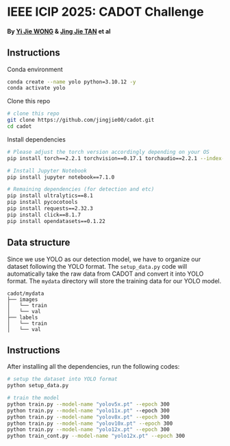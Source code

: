 # IEEE ICIP 2025: CADOT Challenge

#### By [Yi Jie WONG](https://yjwong1999.github.io/) & [Jing Jie TAN](https://jingjietan.com/) et al

## Instructions
Conda environment
```bash
conda create --name yolo python=3.10.12 -y
conda activate yolo
```

Clone this repo
```bash
# clone this repo
git clone https://github.com/jingjie00/cadot.git
cd cadot
```

Install dependencies
```bash
# Please adjust the torch version accordingly depending on your OS
pip install torch==2.2.1 torchvision==0.17.1 torchaudio==2.2.1 --index-url https://download.pytorch.org/whl/cu121

# Install Jupyter Notebook
pip install jupyter notebook==7.1.0

# Remaining dependencies (for detection and etc)
pip install ultralytics==8.1
pip install pycocotools
pip install requests==2.32.3
pip install click==8.1.7
pip install opendatasets==0.1.22
```

## Data structure
Since we use YOLO as our detection model, we have to organize our dataset following the YOLO format. The `setup_data.py` code will automatically take the raw data from CADOT and convert it into YOLO format. The `mydata` directory will store the training data for our YOLO model.
```
cadot/mydata
├── images
│   └── train  
│   └── val  
├── labels
│   └── train  
│   └── val   
```

## Instructions
After installing all the dependencies, run the following codes:
```bash
# setup the dataset into YOLO format
python setup_data.py

# train the model
python train.py --model-name "yolov5x.pt" --epoch 300
python train.py --model-name "yolo11x.pt" --epoch 300
python train.py --model-name "yolov8x.pt" --epoch 300
python train.py --model-name "yolov10x.pt" --epoch 300
python train.py --model-name "yolo12x.pt" --epoch 300
python train_cont.py --model-name "yolo12x.pt" --epoch 300
```
